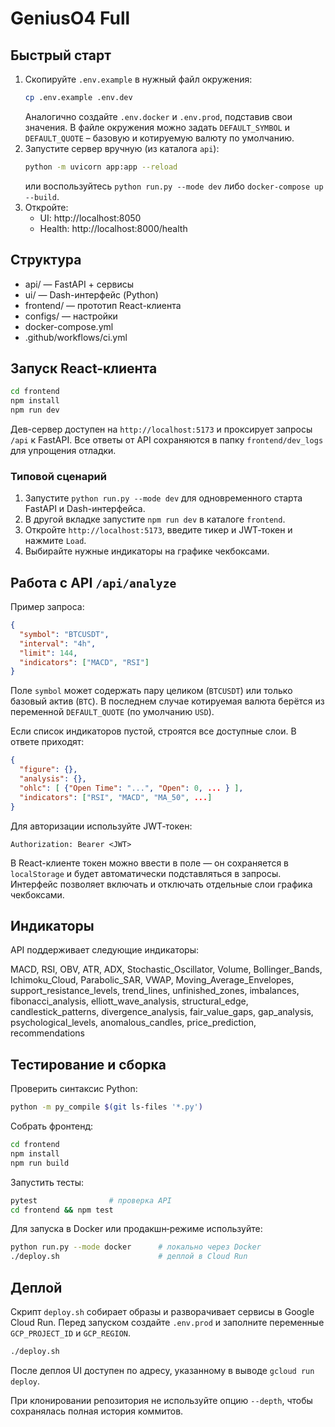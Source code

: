 # GeniusO4 Full

## Быстрый старт

1. Скопируйте `.env.example` в нужный файл окружения:
   ```bash
   cp .env.example .env.dev
   ```
   Аналогично создайте `.env.docker` и `.env.prod`, подставив свои значения.
   В файле окружения можно задать `DEFAULT_SYMBOL` и `DEFAULT_QUOTE` – базовую
   и котируемую валюту по умолчанию.
2. Запустите сервер вручную (из каталога `api`):
   ```bash
   python -m uvicorn app:app --reload
   ```
   или воспользуйтесь `python run.py --mode dev` либо `docker-compose up --build`.
3. Откройте:
   - UI: http://localhost:8050
   - Health: http://localhost:8000/health

## Структура

- api/       — FastAPI + сервисы
- ui/        — Dash-интерфейс (Python)
- frontend/  — прототип React-клиента
- configs/   — настройки
- docker-compose.yml
- .github/workflows/ci.yml

## Запуск React-клиента

```bash
cd frontend
npm install
npm run dev
```

Дев-сервер доступен на `http://localhost:5173` и проксирует запросы `/api` к FastAPI.
Все ответы от API сохраняются в папку `frontend/dev_logs` для упрощения отладки.

### Типовой сценарий

1. Запустите `python run.py --mode dev` для одновременного старта FastAPI и Dash-интерфейса.
2. В другой вкладке запустите `npm run dev` в каталоге `frontend`.
3. Откройте `http://localhost:5173`, введите тикер и JWT‑токен и нажмите `Load`.
4. Выбирайте нужные индикаторы на графике чекбоксами.

## Работа с API `/api/analyze`

Пример запроса:

```json
{
  "symbol": "BTCUSDT",
  "interval": "4h",
  "limit": 144,
  "indicators": ["MACD", "RSI"]
}
```

Поле `symbol` может содержать пару целиком (`BTCUSDT`) или только базовый
актив (`BTC`). В последнем случае котируемая валюта берётся из переменной
`DEFAULT_QUOTE` (по умолчанию `USD`).

Если список индикаторов пустой, строятся все доступные слои. В ответе приходят:

```json
{
  "figure": {},
  "analysis": {},
  "ohlc": [ {"Open Time": "...", "Open": 0, ... } ],
  "indicators": ["RSI", "MACD", "MA_50", ...]
}
```

Для авторизации используйте JWT‑токен:

```
Authorization: Bearer <JWT>
```

В React-клиенте токен можно ввести в поле — он сохраняется в `localStorage` и будет автоматически подставляться в запросы. Интерфейс позволяет включать и отключать отдельные слои графика чекбоксами.

## Индикаторы

API поддерживает следующие индикаторы:

MACD, RSI, OBV, ATR, ADX, Stochastic_Oscillator, Volume,
Bollinger_Bands, Ichimoku_Cloud, Parabolic_SAR, VWAP,
Moving_Average_Envelopes, support_resistance_levels, trend_lines,
unfinished_zones, imbalances, fibonacci_analysis,
elliott_wave_analysis, structural_edge, candlestick_patterns,
divergence_analysis, fair_value_gaps, gap_analysis,
psychological_levels, anomalous_candles, price_prediction,
recommendations

## Тестирование и сборка

Проверить синтаксис Python:

```bash
python -m py_compile $(git ls-files '*.py')
```

Собрать фронтенд:

```bash
cd frontend
npm install
npm run build
```

Запустить тесты:

```bash
pytest                # проверка API
cd frontend && npm test
```

Для запуска в Docker или продакшн‑режиме используйте:

```bash
python run.py --mode docker      # локально через Docker
./deploy.sh                      # деплой в Cloud Run
```

## Деплой

Скрипт `deploy.sh` собирает образы и разворачивает сервисы в Google Cloud Run. Перед запуском создайте `.env.prod` и заполните переменные `GCP_PROJECT_ID` и `GCP_REGION`.

```bash
./deploy.sh
```

После деплоя UI доступен по адресу, указанному в выводе `gcloud run deploy`.

При клонировании репозитория не используйте опцию `--depth`, чтобы сохранялась полная история коммитов.

